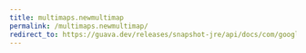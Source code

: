 ```yaml
---
title: multimaps.newmultimap
permalink: /multimaps.newmultimap/
redirect_to: https://guava.dev/releases/snapshot-jre/api/docs/com/google/common/collect/Multimaps.html#newMultimap-java.util.Map-com.google.common.base.Supplier-
---
```

